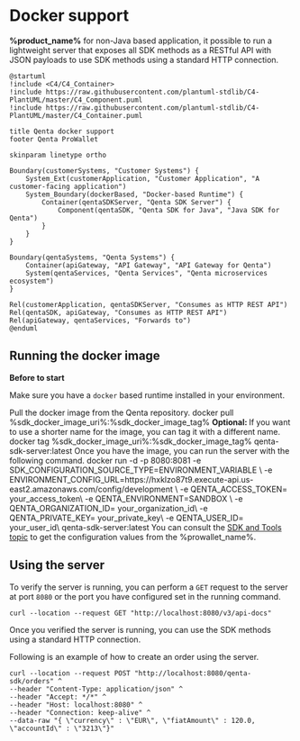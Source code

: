 # Docker support

**%product_name%** for non-Java based application, it possible to run a lightweight server that exposes all SDK methods as
a RESTful API with JSON payloads to use SDK methods using a standard HTTP connection.

```plantuml
@startuml
!include <C4/C4_Container>
!include https://raw.githubusercontent.com/plantuml-stdlib/C4-PlantUML/master/C4_Component.puml
!include https://raw.githubusercontent.com/plantuml-stdlib/C4-PlantUML/master/C4_Container.puml

title Qenta docker support
footer Qenta ProWallet

skinparam linetype ortho

Boundary(customerSystems, "Customer Systems") {
    System_Ext(customerApplication, "Customer Application", "A customer-facing application")
    System_Boundary(dockerBased, "Docker-based Runtime") {
        Container(qentaSDKServer, "Qenta SDK Server") {
            Component(qentaSDK, "Qenta SDK for Java", "Java SDK for Qenta")
        }
    }
}

Boundary(qentaSystems, "Qenta Systems") {
    Container(apiGateway, "API Gateway", "API Gateway for Qenta")
    System(qentaServices, "Qenta Services", "Qenta microservices ecosystem")
}

Rel(customerApplication, qentaSDKServer, "Consumes as HTTP REST API")
Rel(qentaSDK, apiGateway, "Consumes as HTTP REST API")
Rel(apiGateway, qentaServices, "Forwards to")
@enduml
```

## Running the docker image


<procedure title="Running server image" type="steps">
<tip>
<b>Before to start</b>
<p>Make sure you have a <code>docker</code> based runtime installed in your environment.</p>
</tip>
<step>
Pull the docker image from the Qenta repository.
<code-block ignore-vars="false" lang="shell">
docker pull %sdk_docker_image_uri%:%sdk_docker_image_tag%
</code-block>
</step>
<step>
<b>Optional: </b> If you want to use a shorter name for the image, you can tag it with a different name.
<code-block ignore-vars="false" lang="shell">
docker tag %sdk_docker_image_uri%:%sdk_docker_image_tag% qenta-sdk-server:latest
</code-block>
</step>
<step>
Once you have the image, you can run the server with the following command.
<code-block lang="shell" ignore-vars="false">
docker run -d -p 8080:8081 -e SDK_CONFIGURATION_SOURCE_TYPE=ENVIRONMENT_VARIABLE \
-e ENVIRONMENT_CONFIG_URL=https://hxklzo87t9.execute-api.us-east2.amazonaws.com/config/development \
-e QENTA_ACCESS_TOKEN=  your_access_token\
-e QENTA_ENVIRONMENT=SANDBOX \
-e QENTA_ORGANIZATION_ID= your_organization_id\
-e QENTA_PRIVATE_KEY= your_private_key\
-e QENTA_USER_ID= your_user_id\
qenta-sdk-server:latest
</code-block>
</step>
<note>
You can consult the <a href="SDK-and-tools.md">SDK and Tools topic</a> to get the configuration values from the %prowallet_name%.
</note>
</procedure>

## Using the server

To verify the server is running, you can perform a `GET` request to the server at port `8080` or the port you have configured set in the running command.

```shell
curl --location --request GET "http://localhost:8080/v3/api-docs" 
```

Once you verified the server is running, you can use the SDK methods using a standard HTTP connection.

Following is an example of how to create an order using the server.

```shell
curl --location --request POST "http://localhost:8080/qenta-sdk/orders" ^
--header "Content-Type: application/json" ^
--header "Accept: */*" ^
--header "Host: localhost:8080" ^
--header "Connection: keep-alive" ^
--data-raw "{ \"currency\" : \"EUR\", \"fiatAmount\" : 120.0, \"accountId\" : \"3213\"}"
```